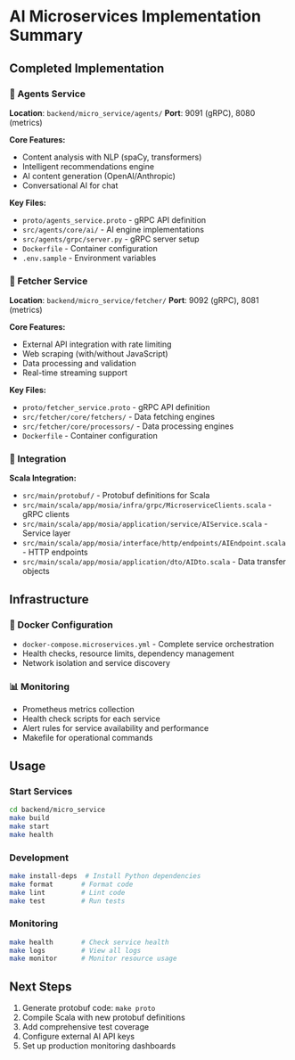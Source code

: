 # AI Microservices Implementation Summary

## Completed Implementation

### 🤖 Agents Service
**Location**: `backend/micro_service/agents/`
**Port**: 9091 (gRPC), 8080 (metrics)

**Core Features:**
- Content analysis with NLP (spaCy, transformers)
- Intelligent recommendations engine
- AI content generation (OpenAI/Anthropic)
- Conversational AI for chat

**Key Files:**
- `proto/agents_service.proto` - gRPC API definition
- `src/agents/core/ai/` - AI engine implementations
- `src/agents/grpc/server.py` - gRPC server setup
- `Dockerfile` - Container configuration
- `.env.sample` - Environment variables

### 📡 Fetcher Service  
**Location**: `backend/micro_service/fetcher/`
**Port**: 9092 (gRPC), 8081 (metrics)

**Core Features:**
- External API integration with rate limiting
- Web scraping (with/without JavaScript)
- Data processing and validation
- Real-time streaming support

**Key Files:**
- `proto/fetcher_service.proto` - gRPC API definition
- `src/fetcher/core/fetchers/` - Data fetching engines
- `src/fetcher/core/processors/` - Data processing engines
- `Dockerfile` - Container configuration

### 🔌 Integration
**Scala Integration:**
- `src/main/protobuf/` - Protobuf definitions for Scala
- `src/main/scala/app/mosia/infra/grpc/MicroserviceClients.scala` - gRPC clients
- `src/main/scala/app/mosia/application/service/AIService.scala` - Service layer
- `src/main/scala/app/mosia/interface/http/endpoints/AIEndpoint.scala` - HTTP endpoints
- `src/main/scala/app/mosia/application/dto/AIDto.scala` - Data transfer objects

## Infrastructure

### 🐳 Docker Configuration
- `docker-compose.microservices.yml` - Complete service orchestration
- Health checks, resource limits, dependency management
- Network isolation and service discovery

### 📊 Monitoring
- Prometheus metrics collection
- Health check scripts for each service
- Alert rules for service availability and performance
- Makefile for operational commands

## Usage

### Start Services
```bash
cd backend/micro_service
make build
make start
make health
```

### Development
```bash
make install-deps  # Install Python dependencies
make format       # Format code
make lint         # Lint code  
make test         # Run tests
```

### Monitoring
```bash
make health       # Check service health
make logs         # View all logs
make monitor      # Monitor resource usage
```

## Next Steps
1. Generate protobuf code: `make proto`
2. Compile Scala with new protobuf definitions
3. Add comprehensive test coverage
4. Configure external AI API keys
5. Set up production monitoring dashboards